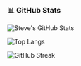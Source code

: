 ### 📊 GitHub Stats

![Steve's GitHub Stats](https://github-readme-stats.vercel.app/api?username=Steven-LG09&show_icons=true&theme=tokyonight)

![Top Langs](https://github-readme-stats.vercel.app/api/top-langs/?username=Steven-LG09&layout=compact&theme=tokyonight)

![GitHub Streak](https://streak-stats.demolab.com/?user=Steven-LG09&theme=tokyonight)


